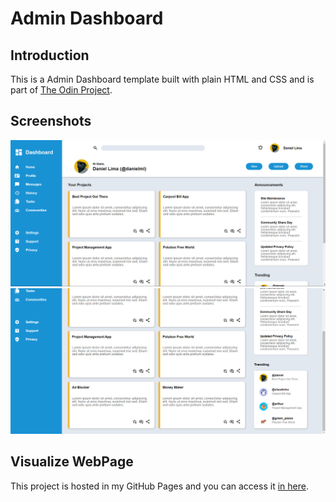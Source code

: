 # Admin Dashboard

## Introduction

This is a Admin Dashboard template built with plain HTML and CSS and is part of [The Odin Project](https://www.theodinproject.com/).

## Screenshots

![Project screenshot](./assets/screenshots/project-1.png "Project screenshot")
![Project screenshot](./assets/screenshots/project-2.png "Project screenshot")

## Visualize WebPage

This project is hosted in my GitHub Pages and you can access it [in here](https://daniellima0.github.io/admin-dashboard/).
